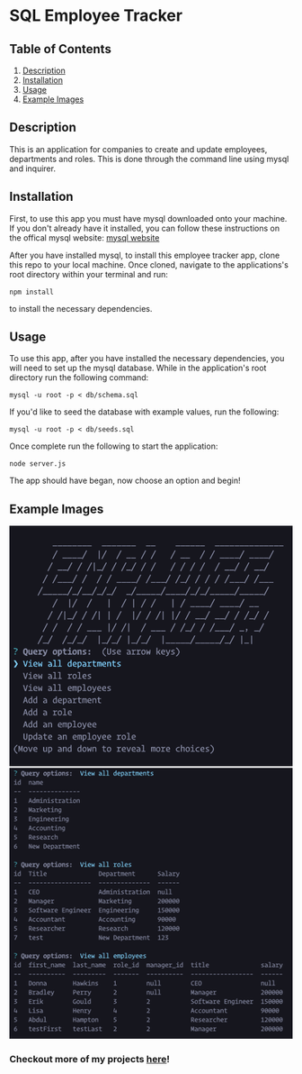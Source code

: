 # SQL Employee Tracker
## Table of Contents
1. [Description](#description)
2. [Installation](#installation)
3. [Usage](#usage)
4. [Example Images](#example-images)
## Description
This is an application for companies to create and update employees, departments and roles. This is done through the command line using mysql and inquirer. 

## Installation
First, to use this app you must have mysql downloaded onto your machine. If you don't already have it installed, you can follow these instructions on the offical mysql website: [mysql website](https://dev.mysql.com/doc/mysql-installation-excerpt/5.7/en/)

After you have installed mysql, to install this employee tracker app, clone this repo to your local machine. Once cloned, navigate to the applications's root directory within your terminal and run:
```
npm install
``` 
to install the necessary dependencies. 

## Usage
To use this app, after you have installed the necessary dependencies, you will need to set up the mysql database. While in the application's root directory run the following command:
```
mysql -u root -p < db/schema.sql
```
If you'd like to seed the database with example values, run the following:
```
mysql -u root -p < db/seeds.sql
```

Once complete run the following to start the application:
```
node server.js
```
The app should have began, now choose an option and begin!

## Example Images
![Application start](./assets/img/appStart.png)
![Application start](./assets/img/exampleValues.png)

### Checkout more of my projects [here](https://github.com/taicedtea)!